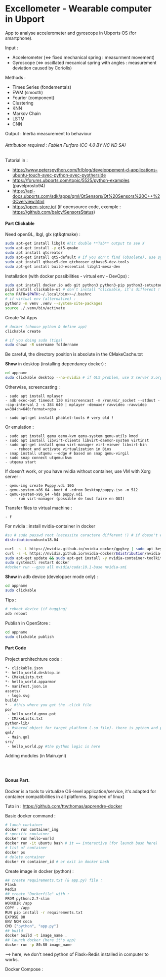# Excellometer - Wearable computer in Ubport

App to analyse accelerometer and gyroscope in Ubports OS (for smartphone).

Input :
- Accelerometer (<=> fixed mechanical spring : measurment movement)
- Gyroscope (<=> oscillated mecanical spring with angles : measurement deviation caused by Coriolis)


Methods :
- Times Series (fondementals)
- EWM (smooth)
- Fourier (component)
- Clustering 
- KNN
- Markov Chain
- LSTM
- CNN

Output :
Inertia measurement to behaviour


###### Attribution required : Fabien Furfaro (CC 4.0 BY NC ND SA)

Tutorial in :

- https://www.peterspython.com/fr/blog/developpement-d-applications-ubuntu-touch-avec-python-avec-pyotherside
- https://forums.ubports.com/topic/5525/python-examples (pavelprosto94)
- https://api-docs.ubports.com/sdk/apps/qml/QtSensors/Qt%20Sensors%20C++%20Overview.html
- https://open-store.io/ (if opensource code, exemple : https://github.com/balcy/SensorsStatus)

#### Part Clickable

Need openGL, lbgl, glx (qt&qtmake) :

```bash
sudo apt-get install libglX #hit double **Tab** output to see X
sudo apt-get install -y qt5-qmake
sudo apt install qtcreator
sudo apt-get install qt5-default # if you don't find (obsolete), use synaptic package manager to see the new name (or apt list | grep qt5)
sudo apt install qtbase5-dev qtchooser qtbase5-dev-tools
sudo apt-get install build-essential libgl1-mesa-dev
```

Installation (with docker possibilities - virtual env - DevOps) :
```bash
sudo apt install docker.io adb git python3 python3-pip python3-setuptools python3-venv android-tools-adb android-tools-fastboot
pip3 install clickable-ut # don't install "clickable, it's different ! uninstall otherwise"
echo PATH=$PATH:~/.local/bin>>~/.bashrc 
# if virtual env (alternative) :
python3 -m venv .venv --system-site-packages
source ./.venv/bin/activate
```

Create 1st Apps
```bash
# docker (choose python & define app)
clickable create

# if you doing sudo (tips)
sudo chown -R username foldername
```

Be careful, the directory position is absolute in the CMakeCache.txt

**Show** in desktop (installing dependancy docker) :
```bash
cd appname
sudo clickable desktop --no-nvidia # if GLX problem, use X server X.org driver ! For me, it's works (my nvidia gpu is very old..), no need "--no" after that
```

Otherwise, screencasting :

    - sudo apt install mplayer
    - adb exec-out timeout 120 mirscreencast -m /run/mir_socket --stdout --cap-interval 2 -s 384 640 | mplayer -demuxer rawvideo -rawvideo w=384:h=640:format=rgba -

    - sudo apt-get install phablet-tools # very old !

Or emulation :

    - sudo apt install qemu qemu-kvm qemu-system qemu-utils kmod
    - sudo apt install libvirt-clients libvirt-daemon-system virtinst
    - sudo apt-get install qemu virt-manager virt-viewer libvirt-bin
        - reboot and activate virtualization in Bios
    - snap install utqemu --edge # based on snap qemu-virgil
    - sudo snap connect utqemu:kvm
    - utqemu start

If doesn't work, or you have nvidia without container, use VM with Xorg server :

    - qemu-img create Puppy.vdi 10G
    - qemu-system-x86_64 -boot d -cdrom Desktop/puppy.iso -m 512
    - qemu-system-x86_64 -hda puppy.vdi
        - run virt-manager (possible de tout faire en GUI)

Transfer files to virtual machine :

    - f


For nvidia : install nvidia-container in docker
```bash
#su # sudo passwd root (necessite caractere different !) # if doesn't work in normal user..
distribution=ubuntu18.04

curl -s -L https://nvidia.github.io/nvidia-docker/gpgkey | sudo apt-key add -
curl -s -L https://nvidia.github.io/nvidia-docker/$distribution/nvidia-docker.list | sudo tee /etc/apt/sources.list.d/nvidia-docker.list
sudo apt-get update && sudo apt-get install -y nvidia-container-toolkit
sudo systemctl restart docker
#docker run --gpus all nvidia/cuda:10.1-base nvidia-smi
```

**Show** in adb device (developper mode only) :
```bash
cd appname
sudo clickable
```

Tips :
```bash
# reboot device (if bugging)
adb reboot
```

Publish in OpenStore :
```bash
cd appname
sudo clickable publish
```

#### Part Code

Project architechture code :

```bash
*- clickable.json
*- hello_world.desktop.in
*- CMakeLists.txt
*- hello_world.apparmor
*- manifest.json.in
assets/
 - logo.svg
build/
* - #this where you get the .click file
po/
 - hello_world.gmnx.pot
 - CMakeLists.txt
python-lib/
 - #shared object for target platform (.so file). there is python and pyotherside in this folder
qml/
 - Main.qml
src/
 - hello_world.py #the python logic is here
```

Adding modules (in Main.qml)
```bash

```

```bash

```

```bash

```

#### Bonus Part.

Docker is a tools to virtualize OS-level application/service, it's adapted for container compatibilities in all platforms. (inspired of linux)

Tuto in : https://github.com/ttwthomas/apprendre-docker

Basic docker command :
```bash
# lanch container
docker run container_img
# specific container
docker run hello-world
docker run -it ubuntu bash # it == interactive (for launch bash here)
# list of container
docker ps 
# delete container
docker rm container_id # or exit in docker bash
```

Create image in docker (python) :
```bash
## create requirements.txt (& app.py) file :
Flask
Redis
## create "Dockerfile" with :
FROM python:2.7-slim
WORKDIR /app
COPY . /app
RUN pip install -r requirements.txt
EXPOSE 80
ENV NOM coca
CMD ["python", "app.py"]
## build
docker build -t image_name .
## launch docker (here it's app)
docker run -p 80:80 image_name
```
--> here, we don't need python of Flask+Redis installed in computer to works.

Docker Compose :
```bash

```